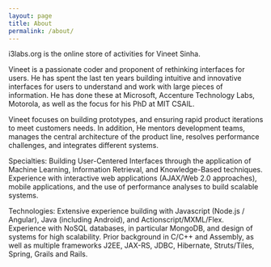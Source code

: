 ```yaml
---
layout: page
title: About
permalink: /about/
---
```

<div style="float:right;position:relative;top:-25px;height:180px">
<script src="//platform.linkedin.com/in.js" type="text/javascript"></script>
<script type="IN/MemberProfile" data-id="https://www.linkedin.com/in/vineetsinha" data-format="inline" data-related="false"></script>
</div>

i3labs.org is the online store of activities for Vineet Sinha.

Vineet is a passionate coder and proponent of rethinking interfaces for users. He has spent the last ten years building intuitive and innovative interfaces for users to understand and work with large pieces of information. He has done these at Microsoft, Accenture Technology Labs, Motorola, as well as the focus for his PhD at MIT CSAIL.

Vineet focuses on building prototypes, and ensuring rapid product iterations to meet customers needs. In addition, He mentors development teams, manages the central architecture of the product line, resolves performance challenges, and integrates different systems.

Specialties: Building User-Centered Interfaces through the application of Machine Learning, Information Retrieval, and Knowledge-Based techniques. Experience with interactive web applications (AJAX/Web 2.0 approaches), mobile applications, and the use of performance analyses to build scalable systems.

Technologies: Extensive experience building with Javascript (Node.js / Angular), Java (including Android), and Actionscript/MXML/Flex. Experience with NoSQL databases, in particular MongoDB, and design of systems for high scalability. Prior background in C/C++ and Assembly, as well as multiple frameworks J2EE, JAX-RS, JDBC, Hibernate, Struts/Tiles, Spring, Grails and Rails.